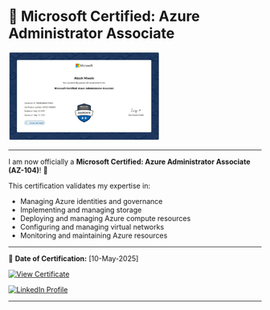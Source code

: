 # 🏅 Microsoft Certified: Azure Administrator Associate


<img src="./images/certificate.JPG" alt="Microsoft Certified: Azure Administrator Associate" width="60%"/>

---

I am now officially a **Microsoft Certified: Azure Administrator Associate (AZ-104)**! 🎉

This certification validates my expertise in:
- Managing Azure identities and governance
- Implementing and managing storage
- Deploying and managing Azure compute resources
- Configuring and managing virtual networks
- Monitoring and maintaining Azure resources

---

📅 **Date of Certification:** [10-May-2025]  

[![View Certificate](https://img.shields.io/badge/View%20Certificate-Microsoft%20Learn-blue?logo=microsoft)](https://learn.microsoft.com/api/credentials/share/en-us/AkashHiwale-8022/7E8382948AE71DD4?sharingId=453553DFB7E38EC9)
 
[![LinkedIn Profile](https://img.shields.io/badge/LinkedIn-Profile-blue?logo=linkedin)](https://www.linkedin.com/in/akash-hiwale-b2374619b/)

---